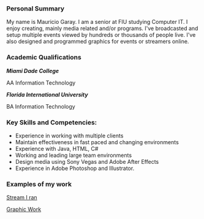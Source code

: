 ### Personal Summary

My name is Mauricio Garay. I am a senior at FIU studying Computer IT. I enjoy creating, mainly media related and/or programs. I've broadcasted and setup multiple events viewed by hundreds or thousands of people live. I've also designed and programmed graphics for events or streamers online.

### Academic Qualifications

**_Miami Dade College_**

AA Information Technology

**_Florida International University_**

BA Information Technology

### Key Skills and Competencies:

- Experience in working with multiple clients
- Maintain effectiveness in fast paced and changing environments 
- Experience with Java, HTML, C#
- Working and leading large team environments
- Design media using Sony Vegas and Adobe After Effects
- Experience in Adobe Photoshop and Illustrator.

### Examples of my work

[Stream I ran](https://www.youtube.com/watch?v=ry3wxnzIMfQ)

[Graphic Work](https://imgur.com/a/xbUgb)
